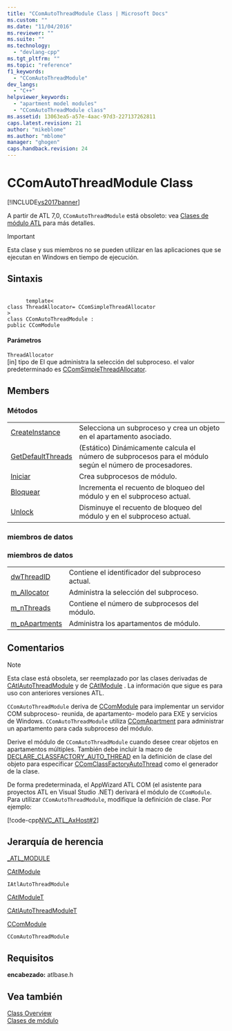 ```yaml
---
title: "CComAutoThreadModule Class | Microsoft Docs"
ms.custom: ""
ms.date: "11/04/2016"
ms.reviewer: ""
ms.suite: ""
ms.technology: 
  - "devlang-cpp"
ms.tgt_pltfrm: ""
ms.topic: "reference"
f1_keywords: 
  - "CComAutoThreadModule"
dev_langs: 
  - "C++"
helpviewer_keywords: 
  - "apartment model modules"
  - "CComAutoThreadModule class"
ms.assetid: 13063ea5-a57e-4aac-97d3-227137262811
caps.latest.revision: 21
author: "mikeblome"
ms.author: "mblome"
manager: "ghogen"
caps.handback.revision: 24
---
```

# CComAutoThreadModule Class
[!INCLUDE[vs2017banner](../../assembler/inline/includes/vs2017banner.md)]

A partir de ATL 7,0, `CComAutoThreadModule` está obsoleto: vea [Clases de módulo ATL](../../atl/atl-module-classes.md) para más detalles.  
  
> [!IMPORTANT]
>  Esta clase y sus miembros no se pueden utilizar en las aplicaciones que se ejecutan en Windows en tiempo de ejecución.  
  
## Sintaxis  
  
```  
  
      template<  
class ThreadAllocator= CComSimpleThreadAllocator   
>  
class CComAutoThreadModule :  
public CComModule  
```  
  
#### Parámetros  
 `ThreadAllocator`  
 \[in\] tipo de El que administra la selección del subproceso.  el valor predeterminado es [CComSimpleThreadAllocator](../../atl/reference/ccomsimplethreadallocator-class.md).  
  
## Members  
  
### Métodos  
  
|||  
|-|-|  
|[CreateInstance](../Topic/CComAutoThreadModule::CreateInstance.md)|Selecciona un subproceso y crea un objeto en el apartamento asociado.|  
|[GetDefaultThreads](../Topic/CComAutoThreadModule::GetDefaultThreads.md)|\(Estático\) Dinámicamente calcula el número de subprocesos para el módulo según el número de procesadores.|  
|[Iniciar](../Topic/CComAutoThreadModule::Init.md)|Crea subprocesos de módulo.|  
|[Bloquear](../Topic/CComAutoThreadModule::Lock.md)|Incrementa el recuento de bloqueo del módulo y en el subproceso actual.|  
|[Unlock](../Topic/CComAutoThreadModule::Unlock.md)|Disminuye el recuento de bloqueo del módulo y en el subproceso actual.|  
  
### miembros de datos  
  
### miembros de datos  
  
|||  
|-|-|  
|[dwThreadID](../Topic/CComAutoThreadModule::dwThreadID.md)|Contiene el identificador del subproceso actual.|  
|[m\_Allocator](../Topic/CComAutoThreadModule::m_Allocator.md)|Administra la selección del subproceso.|  
|[m\_nThreads](../Topic/CComAutoThreadModule::m_nThreads.md)|Contiene el número de subprocesos del módulo.|  
|[m\_pApartments](../Topic/CComAutoThreadModule::m_pApartments.md)|Administra los apartamentos de módulo.|  
  
## Comentarios  
  
> [!NOTE]
>  Esta clase está obsoleta, ser reemplazado por las clases derivadas de [CAtlAutoThreadModule](../../atl/reference/catlautothreadmodule-class.md) y de [CAtlModule](../../atl/reference/catlmodule-class.md) .  La información que sigue es para uso con anteriores versiones ATL.  
  
 `CComAutoThreadModule` deriva de [CComModule](../../atl/reference/ccommodule-class.md) para implementar un servidor COM subproceso\- reunida, de apartamento\- modelo para EXE y servicios de Windows.  `CComAutoThreadModule` utiliza [CComApartment](../../atl/reference/ccomapartment-class.md) para administrar un apartamento para cada subproceso del módulo.  
  
 Derive el módulo de `CComAutoThreadModule` cuando desee crear objetos en apartamentos múltiples.  También debe incluir la macro de [DECLARE\_CLASSFACTORY\_AUTO\_THREAD](../Topic/DECLARE_CLASSFACTORY_AUTO_THREAD.md) en la definición de clase del objeto para especificar [CComClassFactoryAutoThread](../../atl/reference/ccomclassfactoryautothread-class.md) como el generador de la clase.  
  
 De forma predeterminada, el AppWizard ATL COM \(el asistente para proyectos ATL en Visual Studio .NET\) derivará el módulo de `CComModule`.  Para utilizar `CComAutoThreadModule`, modifique la definición de clase.  Por ejemplo:  
  
 [!code-cpp[NVC_ATL_AxHost#2](../../atl/codesnippet/CPP/ccomautothreadmodule-class_1.cpp)]  
  
## Jerarquía de herencia  
 [\_ATL\_MODULE](../Topic/_ATL_MODULE.md)  
  
 [CAtlModule](../../atl/reference/catlmodule-class.md)  
  
 `IAtlAutoThreadModule`  
  
 [CAtlModuleT](../../atl/reference/catlmodulet-class.md)  
  
 [CAtlAutoThreadModuleT](../../atl/reference/catlautothreadmodulet-class.md)  
  
 [CComModule](../../atl/reference/ccommodule-class.md)  
  
 `CComAutoThreadModule`  
  
## Requisitos  
 **encabezado:** atlbase.h  
  
## Vea también  
 [Class Overview](../../atl/atl-class-overview.md)   
 [Clases de módulo](../../atl/atl-module-classes.md)